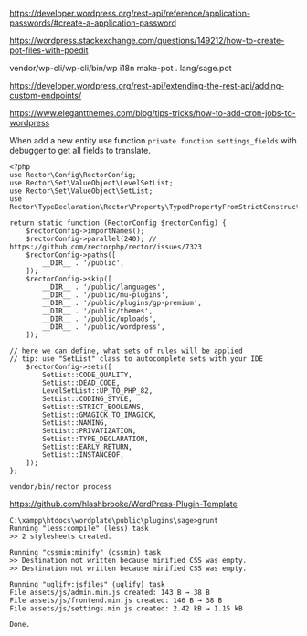 https://developer.wordpress.org/rest-api/reference/application-passwords/#create-a-application-password

https://wordpress.stackexchange.com/questions/149212/how-to-create-pot-files-with-poedit

vendor/wp-cli/wp-cli/bin/wp i18n make-pot . lang/sage.pot

https://developer.wordpress.org/rest-api/extending-the-rest-api/adding-custom-endpoints/

https://www.elegantthemes.com/blog/tips-tricks/how-to-add-cron-jobs-to-wordpress

When add a new entity use function `private function settings_fields` with debugger to get all fields to translate.

```
<?php
use Rector\Config\RectorConfig;
use Rector\Set\ValueObject\LevelSetList;
use Rector\Set\ValueObject\SetList;
use Rector\TypeDeclaration\Rector\Property\TypedPropertyFromStrictConstructorRector;

return static function (RectorConfig $rectorConfig) {
    $rectorConfig->importNames();
    $rectorConfig->parallel(240); // https://github.com/rectorphp/rector/issues/7323
    $rectorConfig->paths([
        __DIR__ . '/public',
    ]);
    $rectorConfig->skip([
        __DIR__ . '/public/languages',
        __DIR__ . '/public/mu-plugins',
        __DIR__ . '/public/plugins/gp-premium',
        __DIR__ . '/public/themes',
        __DIR__ . '/public/uploads',
        __DIR__ . '/public/wordpress',
    ]);

// here we can define, what sets of rules will be applied
// tip: use "SetList" class to autocomplete sets with your IDE
    $rectorConfig->sets([
        SetList::CODE_QUALITY,
        SetList::DEAD_CODE,
        LevelSetList::UP_TO_PHP_82,
        SetList::CODING_STYLE,
        SetList::STRICT_BOOLEANS,
        SetList::GMAGICK_TO_IMAGICK,
        SetList::NAMING,
        SetList::PRIVATIZATION,
        SetList::TYPE_DECLARATION,
        SetList::EARLY_RETURN,
        SetList::INSTANCEOF,
    ]);
};

vendor/bin/rector process
```

https://github.com/hlashbrooke/WordPress-Plugin-Template

```
C:\xampp\htdocs\wordplate\public\plugins\sage>grunt
Running "less:compile" (less) task
>> 2 stylesheets created.

Running "cssmin:minify" (cssmin) task
>> Destination not written because minified CSS was empty.
>> Destination not written because minified CSS was empty.

Running "uglify:jsfiles" (uglify) task
File assets/js/admin.min.js created: 143 B → 38 B
File assets/js/frontend.min.js created: 146 B → 38 B
File assets/js/settings.min.js created: 2.42 kB → 1.15 kB

Done.
```
